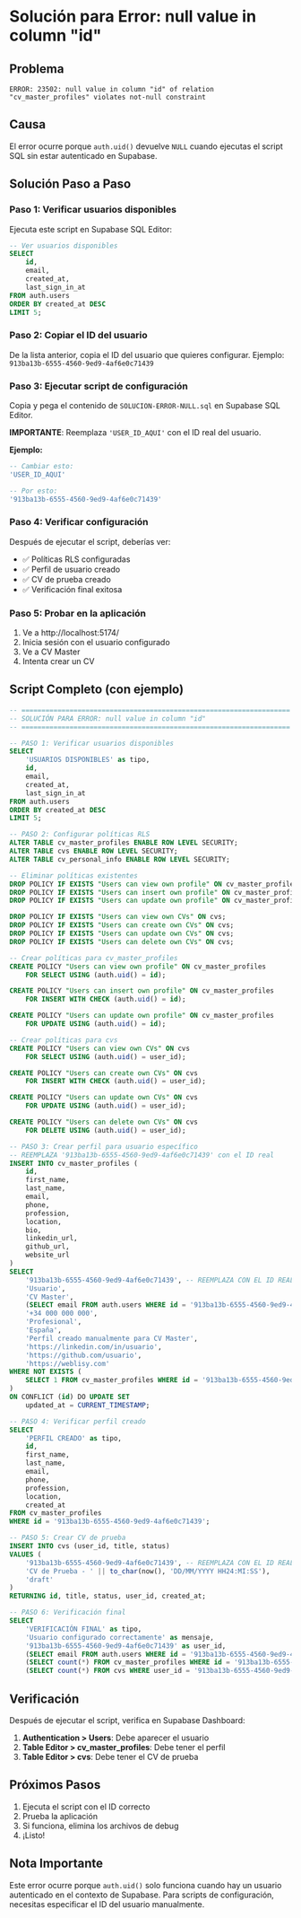 # Solución para Error: null value in column "id"

## Problema
```
ERROR: 23502: null value in column "id" of relation "cv_master_profiles" violates not-null constraint
```

## Causa
El error ocurre porque `auth.uid()` devuelve `NULL` cuando ejecutas el script SQL sin estar autenticado en Supabase.

## Solución Paso a Paso

### Paso 1: Verificar usuarios disponibles
Ejecuta este script en Supabase SQL Editor:

```sql
-- Ver usuarios disponibles
SELECT 
    id,
    email,
    created_at,
    last_sign_in_at
FROM auth.users 
ORDER BY created_at DESC
LIMIT 5;
```

### Paso 2: Copiar el ID del usuario
De la lista anterior, copia el ID del usuario que quieres configurar.
Ejemplo: `913ba13b-6555-4560-9ed9-4af6e0c71439`

### Paso 3: Ejecutar script de configuración
Copia y pega el contenido de `SOLUCION-ERROR-NULL.sql` en Supabase SQL Editor.

**IMPORTANTE**: Reemplaza `'USER_ID_AQUI'` con el ID real del usuario.

**Ejemplo:**
```sql
-- Cambiar esto:
'USER_ID_AQUI'

-- Por esto:
'913ba13b-6555-4560-9ed9-4af6e0c71439'
```

### Paso 4: Verificar configuración
Después de ejecutar el script, deberías ver:
- ✅ Políticas RLS configuradas
- ✅ Perfil de usuario creado
- ✅ CV de prueba creado
- ✅ Verificación final exitosa

### Paso 5: Probar en la aplicación
1. Ve a http://localhost:5174/
2. Inicia sesión con el usuario configurado
3. Ve a CV Master
4. Intenta crear un CV

## Script Completo (con ejemplo)

```sql
-- ===================================================================
-- SOLUCIÓN PARA ERROR: null value in column "id" 
-- ===================================================================

-- PASO 1: Verificar usuarios disponibles
SELECT 
    'USUARIOS DISPONIBLES' as tipo,
    id,
    email,
    created_at,
    last_sign_in_at
FROM auth.users 
ORDER BY created_at DESC
LIMIT 5;

-- PASO 2: Configurar políticas RLS
ALTER TABLE cv_master_profiles ENABLE ROW LEVEL SECURITY;
ALTER TABLE cvs ENABLE ROW LEVEL SECURITY;
ALTER TABLE cv_personal_info ENABLE ROW LEVEL SECURITY;

-- Eliminar políticas existentes
DROP POLICY IF EXISTS "Users can view own profile" ON cv_master_profiles;
DROP POLICY IF EXISTS "Users can insert own profile" ON cv_master_profiles;
DROP POLICY IF EXISTS "Users can update own profile" ON cv_master_profiles;

DROP POLICY IF EXISTS "Users can view own CVs" ON cvs;
DROP POLICY IF EXISTS "Users can create own CVs" ON cvs;
DROP POLICY IF EXISTS "Users can update own CVs" ON cvs;
DROP POLICY IF EXISTS "Users can delete own CVs" ON cvs;

-- Crear políticas para cv_master_profiles
CREATE POLICY "Users can view own profile" ON cv_master_profiles
    FOR SELECT USING (auth.uid() = id);

CREATE POLICY "Users can insert own profile" ON cv_master_profiles
    FOR INSERT WITH CHECK (auth.uid() = id);

CREATE POLICY "Users can update own profile" ON cv_master_profiles
    FOR UPDATE USING (auth.uid() = id);

-- Crear políticas para cvs
CREATE POLICY "Users can view own CVs" ON cvs
    FOR SELECT USING (auth.uid() = user_id);

CREATE POLICY "Users can create own CVs" ON cvs
    FOR INSERT WITH CHECK (auth.uid() = user_id);

CREATE POLICY "Users can update own CVs" ON cvs
    FOR UPDATE USING (auth.uid() = user_id);

CREATE POLICY "Users can delete own CVs" ON cvs
    FOR DELETE USING (auth.uid() = user_id);

-- PASO 3: Crear perfil para usuario específico
-- REEMPLAZA '913ba13b-6555-4560-9ed9-4af6e0c71439' con el ID real
INSERT INTO cv_master_profiles (
    id, 
    first_name, 
    last_name, 
    email, 
    phone, 
    profession, 
    location, 
    bio,
    linkedin_url,
    github_url,
    website_url
)
SELECT 
    '913ba13b-6555-4560-9ed9-4af6e0c71439', -- REEMPLAZA CON EL ID REAL
    'Usuario',
    'CV Master',
    (SELECT email FROM auth.users WHERE id = '913ba13b-6555-4560-9ed9-4af6e0c71439'),
    '+34 000 000 000',
    'Profesional',
    'España',
    'Perfil creado manualmente para CV Master',
    'https://linkedin.com/in/usuario',
    'https://github.com/usuario',
    'https://weblisy.com'
WHERE NOT EXISTS (
    SELECT 1 FROM cv_master_profiles WHERE id = '913ba13b-6555-4560-9ed9-4af6e0c71439'
)
ON CONFLICT (id) DO UPDATE SET
    updated_at = CURRENT_TIMESTAMP;

-- PASO 4: Verificar perfil creado
SELECT 
    'PERFIL CREADO' as tipo,
    id,
    first_name,
    last_name,
    email,
    phone,
    profession,
    location,
    created_at
FROM cv_master_profiles 
WHERE id = '913ba13b-6555-4560-9ed9-4af6e0c71439';

-- PASO 5: Crear CV de prueba
INSERT INTO cvs (user_id, title, status)
VALUES (
    '913ba13b-6555-4560-9ed9-4af6e0c71439', -- REEMPLAZA CON EL ID REAL
    'CV de Prueba - ' || to_char(now(), 'DD/MM/YYYY HH24:MI:SS'), 
    'draft'
)
RETURNING id, title, status, user_id, created_at;

-- PASO 6: Verificación final
SELECT 
    'VERIFICACIÓN FINAL' as tipo,
    'Usuario configurado correctamente' as mensaje,
    '913ba13b-6555-4560-9ed9-4af6e0c71439' as user_id,
    (SELECT email FROM auth.users WHERE id = '913ba13b-6555-4560-9ed9-4af6e0c71439') as user_email,
    (SELECT count(*) FROM cv_master_profiles WHERE id = '913ba13b-6555-4560-9ed9-4af6e0c71439') as tiene_perfil,
    (SELECT count(*) FROM cvs WHERE user_id = '913ba13b-6555-4560-9ed9-4af6e0c71439') as total_cvs;
```

## Verificación

Después de ejecutar el script, verifica en Supabase Dashboard:

1. **Authentication > Users**: Debe aparecer el usuario
2. **Table Editor > cv_master_profiles**: Debe tener el perfil
3. **Table Editor > cvs**: Debe tener el CV de prueba

## Próximos Pasos

1. Ejecuta el script con el ID correcto
2. Prueba la aplicación
3. Si funciona, elimina los archivos de debug
4. ¡Listo!

## Nota Importante

Este error ocurre porque `auth.uid()` solo funciona cuando hay un usuario autenticado en el contexto de Supabase. Para scripts de configuración, necesitas especificar el ID del usuario manualmente. 